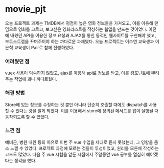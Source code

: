# movie_pjt
오늘 프로젝트 과제는 TMDB에서 평점이 높은 영화 정보들을 가져오고, 이를 이용해 랜덤으로 영화를 고르고, 보고싶은 영화리스트를 작성하는 웹앱을 만드는 것이었다. 이전에 배웠던 API를 이용한 정보 요청과 AJAX를 통한 동적인 웹사이트를 구현해야 했고, 부트스트랩을 꾸며주어야 하는 까다로운 과제였다.
오늘 프로젝트는 이수연 교육생과 이은혁 교육생이 Pair로 함께 진행하였다. 

### 어려웠던 점
vuex 사용이 익숙하지 않았고, ajax를 이용해 api로 정보를 받고, 이를 컴포넌트에 뿌려주는 작업에 꽤나 까다로웠다. 

### 해결 방법
Store에 있는 정보를 수정하는 것 뿐만 아니라 단순히 호출할 때에도 dispatch를 사용할 수 있다는 것을 알게 되었다. 이를 이용해서 store에 정의된 메서드를 앱이 실행될 때 동작되도록 할 수 있었다.

### 느낀 점
예비군, 병원 내원 등의 이유로 이번 주 vue 수업을 제대로 듣지 못했는데, 그 영향을 몸소 느낄 수 있었다. 프로젝트 과정에 모르는 것들이 투성이었고, 원리를 모른체 작성하는 코드도 많았다. 다음 주 vue 시험을 앞둔 시점에서 주말동안 vue 공부를 열심히 해야겠다는 생각을 했다.